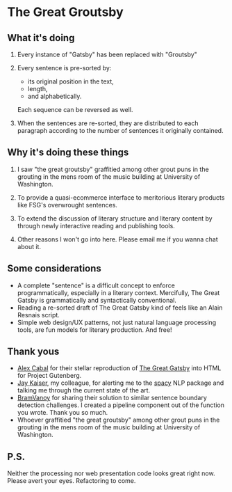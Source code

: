 # The Great Groutsby   
## What it's doing

1. Every instance of "Gatsby" has been replaced with "Groutsby"

2. Every sentence is pre-sorted by: 
    - its original position in the text, 
    - length, 
    - and alphabetically. 
    
    Each sequence can be reversed as well.

3. When the sentences are re-sorted, they are distributed to each paragraph according to the number of sentences it originally contained.

## Why it's doing these things
1. I saw "the great groutsby" graffitied among other grout puns in the grouting in the mens room of the music building at University of Washington.

2. To provide a quasi-ecommerce interface to meritorious literary products like FSG's overwrought sentences. 

3. To extend the discussion of literary structure and literary content by through newly interactive reading and publishing tools.

4. Other reasons I won't go into here. Please email me if you wanna chat about it.

## Some considerations
-  A complete "sentence" is a difficult concept to enforce programmatically, especially in a literary context. Mercifully, The Great Gatsby is grammatically and syntactically conventional.
- Reading a re-sorted draft of The Great Gatsby kind of feels like an Alain Resnais script.
- Simple web design/UX patterns, not just natural language processing tools, are fun models for literary production. And free!

## Thank yous
- [Alex Cabal](https://github.com/acabal) for their stellar reproduction of [The Great Gatsby](https://www.gutenberg.org/files/64317/64317-h/64317-h.htm) into HTML for Project Gutenberg.
- [Jay Kaiser](https://github.com/jayckaiser), my colleague, for alerting me to the [spacy](https://spacy.io/) NLP package and talking me through the current state of the art.
- [BramVanoy](https://github.com/BramVanroy) for sharing their solution to similar sentence boundary detection challenges. I created a pipeline component out of the function you wrote. Thank you so much.
- Whoever graffitied "the great groutsby" among other grout puns in the grouting in the mens room of the music building at University of Washington.

## P.S.
Neither the processing nor web presentation code looks great right now. Please avert your eyes. Refactoring to come.